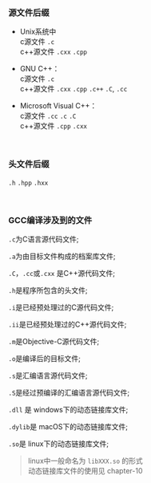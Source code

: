 ### 源文件后缀

* Unix系统中  
    c源文件  `.c`  
    c++源文件 `.cxx`  `.cpp`

* GNU C++：   
    c源文件   `.c`  
    c++源文件 `.cxx`  `.cpp`  `.c++` `.C`, `.cc`

* Microsoft Visual C++：   
    c源文件 `.cc` `.c` `.C`  
    c++源文件 `.cpp`  `.cxx`

<br>

### 头文件后缀
   `.h` `.hpp` `.hxx`

<br>      

### GCC编译涉及到的文件  

`.c`为C语言源代码文件;  

`.a`为由目标文件构成的档案库文件;  

`.C`，`.cc`或`.cxx` 是C++源代码文件;  

`.h`是程序所包含的头文件;  

`.i`是已经预处理过的C源代码文件;  

`.ii`是已经预处理过的C++源代码文件;  

`.m`是Objective-C源代码文件;  

`.o`是编译后的目标文件;  

`.s`是汇编语言源代码文件;  

`.S`是经过预编译的汇编语言源代码文件;

`.dll` 是 windows下的动态链接库文件;  

`.dylib`是 macOS下的动态链接库文件;  

`.so`是 linux下的动态链接库文件;
> linux中一般命名为 `libXXX.so` 的形式  
> 动态链接库文件的使用见 chapter-10